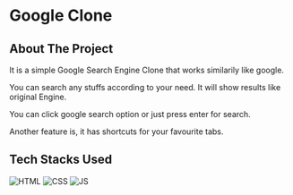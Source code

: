 # Google Clone

## About The Project

It is a simple Google Search Engine Clone that works similarily like google.

You can search any stuffs according to your need. It will show results like original Engine.

You can click google search option or just press enter for search.

Another feature is, it has shortcuts for your favourite tabs.

## Tech Stacks Used

![HTML](https://img.shields.io/badge/html5%20-%23E34F26.svg?&style=for-the-badge&logo=html5&logoColor=white)
![CSS](https://img.shields.io/badge/css3%20-%231572B6.svg?&style=for-the-badge&logo=css3&logoColor=white)
![JS](https://img.shields.io/badge/javascript%20-%23323330.svg?&style=for-the-badge&logo=javascript&logoColor=%23F7DF1E)

